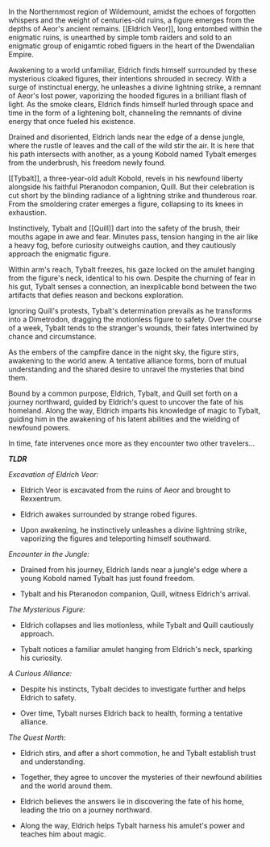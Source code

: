 In the Northernmost region of Wildemount, amidst the echoes of forgotten whispers and the weight of centuries-old ruins, a figure emerges from the depths of Aeor's ancient remains. [[Eldrich Veor]], long entombed within the enigmatic ruins, is unearthed by simple tomb raiders and sold to an enigmatic group of enigamtic robed figuers in the heart of the Dwendalian Empire.

Awakening to a world unfamiliar, Eldrich finds himself surrounded by these mysterious cloaked figures, their intentions shrouded in secrecy. With a surge of instinctual energy, he unleashes a divine lightning strike, a remnant of Aeor's lost power, vaporizing the hooded figures in a brilliant flash of light. As the smoke clears, Eldrich finds himself hurled through space and time in the form of a lightening bolt, channeling the remnants of divine energy that once fueled his existence.

Drained and disoriented, Eldrich lands near the edge of a dense jungle, where the rustle of leaves and the call of the wild stir the air. It is here that his path intersects with another, as a young Kobold named Tybalt emerges from the underbrush, his freedom newly found.

[[Tybalt]], a three-year-old adult Kobold, revels in his newfound liberty alongside his faithful Pteranodon companion, Quill. But their celebration is cut short by the blinding radiance of a lightning strike and thunderous roar. From the smoldering crater emerges a figure, collapsing to its knees in exhaustion.

Instinctively, Tybalt and [[Quill]] dart into the safety of the brush, their mouths agape in awe and fear. Minutes pass, tension hanging in the air like a heavy fog, before curiosity outweighs caution, and they cautiously approach the enigmatic figure.

Within arm's reach, Tybalt freezes, his gaze locked on the amulet hanging from the figure's neck, identical to his own. Despite the churning of fear in his gut, Tybalt senses a connection, an inexplicable bond between the two artifacts that defies reason and beckons exploration.

Ignoring Quill's protests, Tybalt's determination prevails as he transforms into a Dimetrodon, dragging the motionless figure to safety. Over the course of a week, Tybalt tends to the stranger's wounds, their fates intertwined by chance and circumstance.

As the embers of the campfire dance in the night sky, the figure stirs, awakening to the world anew. A tentative alliance forms, born of mutual understanding and the shared desire to unravel the mysteries that bind them.

Bound by a common purpose, Eldrich, Tybalt, and Quill set forth on a journey northward, guided by Eldrich's quest to uncover the fate of his homeland. Along the way, Eldrich imparts his knowledge of magic to Tybalt, guiding him in the awakening of his latent abilities and the wielding of newfound powers.

In time, fate intervenes once more as they encounter two other travelers…

**_TLDR_**

_Excavation of Eldrich Veor:_

- Eldrich Veor is excavated from the ruins of Aeor and brought to Rexxentrum.

- Eldrich awakes surrounded by strange robed figures.

- Upon awakening, he instinctively unleashes a divine lightning strike, vaporizing the figures and teleporting himself southward.

_Encounter in the Jungle:_

- Drained from his journey, Eldrich lands near a jungle's edge where a young Kobold named Tybalt has just found freedom.

- Tybalt and his Pteranodon companion, Quill, witness Eldrich's arrival.

_The Mysterious Figure:_

- Eldrich collapses and lies motionless, while Tybalt and Quill cautiously approach.

- Tybalt notices a familiar amulet hanging from Eldrich's neck, sparking his curiosity.

_A Curious Alliance:_

- Despite his instincts, Tybalt decides to investigate further and helps Eldrich to safety.

- Over time, Tybalt nurses Eldrich back to health, forming a tentative alliance.

_The Quest North:_

- Eldrich stirs, and after a short commotion, he and Tybalt establish trust and understanding.

- Together, they agree to uncover the mysteries of their newfound abilities and the world around them.

- Eldrich believes the answers lie in discovering the fate of his home, leading the trio on a journey northward.

- Along the way, Eldrich helps Tybalt harness his amulet's power and teaches him about magic.